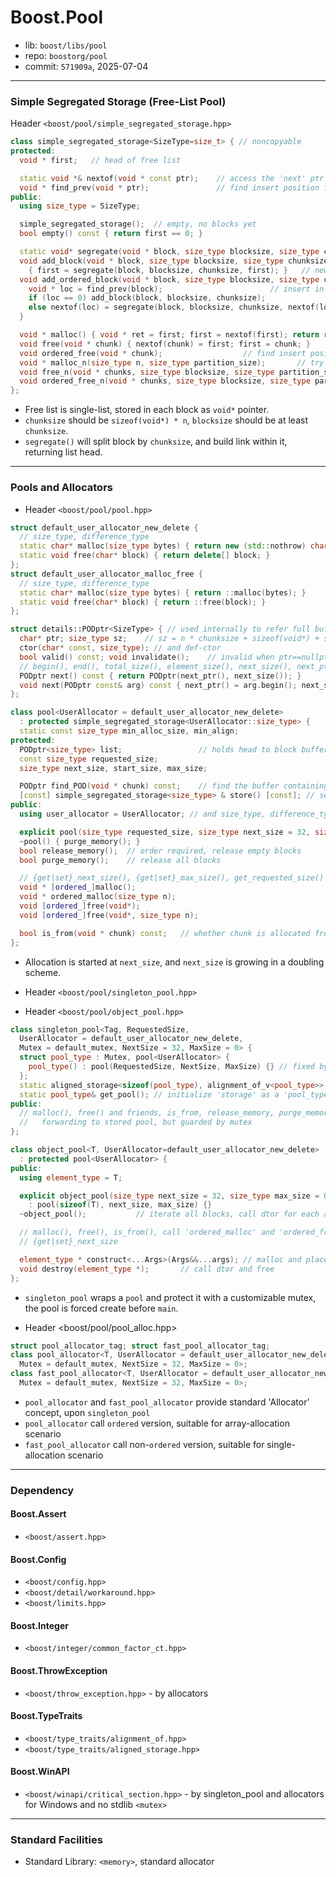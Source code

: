 # Boost.Pool

* lib: `boost/libs/pool`
* repo: `boostorg/pool`
* commit: `571909a`, 2025-07-04

------
### Simple Segregated Storage (Free-List Pool)

Header `<boost/pool/simple_segregated_storage.hpp>`

```c++
class simple_segregated_storage<SizeType=size_t> { // noncopyable
protected:
  void * first;   // head of free list

  static void *& nextof(void * const ptr);    // access the 'next' ptr in block
  void * find_prev(void * ptr);               // find insert position for new block in free-list
public:
  using size_type = SizeType;

  simple_segregated_storage();  // empty, no blocks yet
  bool empty() const { return first == 0; }

  static void* segregate(void * block, size_type blocksize, size_type chunksize, void * end = 0);
  void add_block(void * block, size_type blocksize, size_type chunksize)
    { first = segregate(block, blocksize, chunksize, first); }   // new free-list head
  void add_ordered_block(void * block, size_type blocksize, size_type chunksize) {
    void * loc = find_prev(block);                        // insert in free-list at proper position
    if (loc == 0) add_block(block, blocksize, chunksize);
    else nextof(loc) = segregate(block, blocksize, chunksize, nextof(loc);
  }

  void * malloc() { void * ret = first; first = nextof(first); return ret; }  // get head
  void free(void * chunk) { nextof(chunk) = first; first = chunk; }           // put at head
  void ordered_free(void * chunk);                  // find insert position and link in free-list
  void * malloc_n(size_type n, size_type partition_size);       // try to find n contiguous free chunks
  void free_n(void * chunks, size_type blocksize, size_type partition_size);          // add_block
  void ordered_free_n(void * chunks, size_type blocksize, size_type partition_size);  // add_ordered_block
};
```

* Free list is single-list, stored in each block as `void*` pointer.
* `chunksize` should be `sizeof(void*) * n`, `blocksize` should be at least `chunksize`.
* `segregate()` will split block by `chunksize`, and build link within it, returning list head.

------
### Pools and Allocators

* Header `<boost/pool/pool.hpp>`

```c++
struct default_user_allocator_new_delete {
  // size_type, difference_type
  static char* malloc(size_type bytes) { return new (std::nothrow) char[bytes]; }
  static void free(char* block) { return delete[] block; }
};
struct default_user_allocator_malloc_free {
  // size_type, difference_type
  static char* malloc(size_type bytes) { return ::malloc(bytes); }
  static void free(char* block) { return ::free(block); }
};

struct details::PODptr<SizeType> { // used internally to refer full buffer, store n chunks and ptr & size of next buffer
  char* ptr; size_type sz;    // sz = n * chunksize + sizeof(void*) + sizeof(size_type)
  ctor(char* const, size_type); // and def-ctor
  bool valid() const; void invalidate();    // invalid when ptr==nullptr
  // begin(), end(), total_size(), element_size(), next_size(), next_ptr()
  PODptr next() const { return PODptr(next_ptr(), next_size()); }
  void next(PODptr const& arg) const { next_ptr() = arg.begin(); next_size() = arg.total_size(); }
};

class pool<UserAllocator = default_user_allocator_new_delete>
  : protected simple_segregated_storage<UserAllocator::size_type> {
  static const size_type min_alloc_size, min_align;
protected:
  PODptr<size_type> list;                 // holds head to block buffer list
  const size_type requested_size;
  size_type next_size, start_size, max_size;

  PODptr find_POD(void * chunk) const;    // find the buffer containing chunk
  [const] simple_segregated_storage<size_type> & store() [const]; // self (base-obj)
public:
  using user_allocator = UserAllocator; // and size_type, difference_type

  explicit pool(size_type requested_size, size_type next_size = 32, size_type max_size = 0);
  ~pool() { purge_memory(); }
  bool release_memory();  // order required, release empty blocks
  bool purge_memory();    // release all blocks

  // {get|set}_next_size(), {get|set}_max_size(), get_requested_size()
  void * [ordered_]malloc();
  void * ordered_malloc(size_type n);
  void [ordered_]free(void*);
  void [ordered_]free(void*, size_type n);

  bool is_from(void * chunk) const;   // whether chunk is allocated from one of the blocks
};
```

* Allocation is started at `next_size`, and `next_size` is growing in a doubling scheme.

* Header `<boost/pool/singleton_pool.hpp>`
* Header `<boost/pool/object_pool.hpp>`

```c++
class singleton_pool<Tag, RequestedSize,
  UserAllocator = default_user_allocator_new_delete,
  Mutex = default_mutex, NextSize = 32, MaxSize = 0> {
  struct pool_type : Mutex, pool<UserAllocator> {
    pool_type() : pool(RequestedSize, NextSize, MaxSize) {} // fixed by template arguments
  };
  static aligned_storage<sizeof(pool_type), alignment_of_v<pool_type>> storage; // the singleton instance
  static pool_type& get_pool(); // initialize 'storage' as a 'pool_type' on first access
public:
  // malloc(), free() and friends, is_from, release_memory, purge_memory
  //   forwarding to stored pool, but guarded by mutex
};

class object_pool<T, UserAllocator=default_user_allocator_new_delete>
  : protected pool<UserAllocator> {
public:
  using element_type = T;

  explicit object_pool(size_type next_size = 32, size_type max_size = 0)
    : pool(sizeof(T), next_size, max_size) {}
  ~object_pool();           // iterate all blocks, call dtor for each allocated trunks, deallocate each block

  // malloc(), free(), is_from(), call 'ordered_malloc' and 'ordered_free', casted to 'element_type *'
  // {get|set}_next_size

  element_type * construct<...Args>(Args&&...args); // malloc and placement new with forwarding
  void destroy(element_type *);       // call dtor and free
};
```

* `singleton_pool` wraps a `pool` and protect it with a customizable mutex, the pool is forced create before `main`.

* Header <boost/pool/pool_alloc.hpp>

```c++
struct pool_allocator_tag; struct fast_pool_allocator_tag;
class pool_allocator<T, UserAllocator = default_user_allocator_new_delete,
  Mutex = default_mutex, NextSize = 32, MaxSize = 0>;
class fast_pool_allocator<T, UserAllocator = default_user_allocator_new_delete,
  Mutex = default_mutex, NextSize = 32, MaxSize = 0>;
```

* `pool_allocator` and `fast_pool_allocator` provide standard 'Allocator' concept, upon `singleton_pool`
* `pool_allocator` call `ordered` version, suitable for array-allocation scenario
* `fast_pool_allocator` call non-`ordered` version, suitable for single-allocation scenario

------
### Dependency

#### Boost.Assert

* `<boost/assert.hpp>`

#### Boost.Config

* `<boost/config.hpp>`
* `<boost/detail/workaround.hpp>`
* `<boost/limits.hpp>`

#### Boost.Integer

* `<boost/integer/common_factor_ct.hpp>`

#### Boost.ThrowException

* `<boost/throw_exception.hpp>` - by allocators

#### Boost.TypeTraits

* `<boost/type_traits/alignment_of.hpp>`
* `<boost/type_traits/aligned_storage.hpp>`

#### Boost.WinAPI

* `<boost/winapi/critical_section.hpp>` - by singleton_pool and allocators for Windows and no stdlib `<mutex>`

------
### Standard Facilities

* Standard Library: `<memory>`, standard allocator
